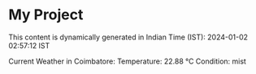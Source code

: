 # My Project

This content is dynamically generated in Indian Time (IST): 2024-01-02 02:57:12 IST


Current Weather in Coimbatore:
Temperature: 22.88 °C
Condition: mist
